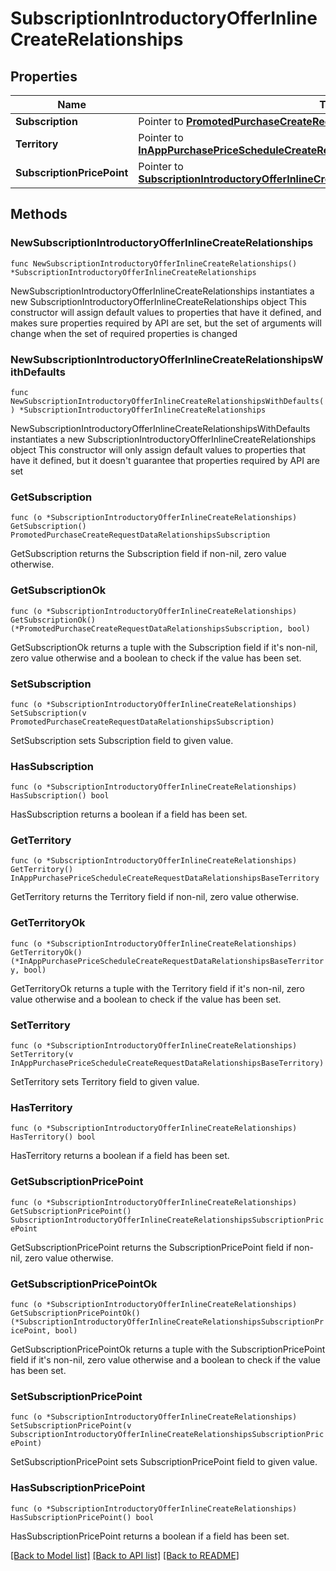 # SubscriptionIntroductoryOfferInlineCreateRelationships

## Properties

Name | Type | Description | Notes
------------ | ------------- | ------------- | -------------
**Subscription** | Pointer to [**PromotedPurchaseCreateRequestDataRelationshipsSubscription**](PromotedPurchaseCreateRequestDataRelationshipsSubscription.md) |  | [optional] 
**Territory** | Pointer to [**InAppPurchasePriceScheduleCreateRequestDataRelationshipsBaseTerritory**](InAppPurchasePriceScheduleCreateRequestDataRelationshipsBaseTerritory.md) |  | [optional] 
**SubscriptionPricePoint** | Pointer to [**SubscriptionIntroductoryOfferInlineCreateRelationshipsSubscriptionPricePoint**](SubscriptionIntroductoryOfferInlineCreateRelationshipsSubscriptionPricePoint.md) |  | [optional] 

## Methods

### NewSubscriptionIntroductoryOfferInlineCreateRelationships

`func NewSubscriptionIntroductoryOfferInlineCreateRelationships() *SubscriptionIntroductoryOfferInlineCreateRelationships`

NewSubscriptionIntroductoryOfferInlineCreateRelationships instantiates a new SubscriptionIntroductoryOfferInlineCreateRelationships object
This constructor will assign default values to properties that have it defined,
and makes sure properties required by API are set, but the set of arguments
will change when the set of required properties is changed

### NewSubscriptionIntroductoryOfferInlineCreateRelationshipsWithDefaults

`func NewSubscriptionIntroductoryOfferInlineCreateRelationshipsWithDefaults() *SubscriptionIntroductoryOfferInlineCreateRelationships`

NewSubscriptionIntroductoryOfferInlineCreateRelationshipsWithDefaults instantiates a new SubscriptionIntroductoryOfferInlineCreateRelationships object
This constructor will only assign default values to properties that have it defined,
but it doesn't guarantee that properties required by API are set

### GetSubscription

`func (o *SubscriptionIntroductoryOfferInlineCreateRelationships) GetSubscription() PromotedPurchaseCreateRequestDataRelationshipsSubscription`

GetSubscription returns the Subscription field if non-nil, zero value otherwise.

### GetSubscriptionOk

`func (o *SubscriptionIntroductoryOfferInlineCreateRelationships) GetSubscriptionOk() (*PromotedPurchaseCreateRequestDataRelationshipsSubscription, bool)`

GetSubscriptionOk returns a tuple with the Subscription field if it's non-nil, zero value otherwise
and a boolean to check if the value has been set.

### SetSubscription

`func (o *SubscriptionIntroductoryOfferInlineCreateRelationships) SetSubscription(v PromotedPurchaseCreateRequestDataRelationshipsSubscription)`

SetSubscription sets Subscription field to given value.

### HasSubscription

`func (o *SubscriptionIntroductoryOfferInlineCreateRelationships) HasSubscription() bool`

HasSubscription returns a boolean if a field has been set.

### GetTerritory

`func (o *SubscriptionIntroductoryOfferInlineCreateRelationships) GetTerritory() InAppPurchasePriceScheduleCreateRequestDataRelationshipsBaseTerritory`

GetTerritory returns the Territory field if non-nil, zero value otherwise.

### GetTerritoryOk

`func (o *SubscriptionIntroductoryOfferInlineCreateRelationships) GetTerritoryOk() (*InAppPurchasePriceScheduleCreateRequestDataRelationshipsBaseTerritory, bool)`

GetTerritoryOk returns a tuple with the Territory field if it's non-nil, zero value otherwise
and a boolean to check if the value has been set.

### SetTerritory

`func (o *SubscriptionIntroductoryOfferInlineCreateRelationships) SetTerritory(v InAppPurchasePriceScheduleCreateRequestDataRelationshipsBaseTerritory)`

SetTerritory sets Territory field to given value.

### HasTerritory

`func (o *SubscriptionIntroductoryOfferInlineCreateRelationships) HasTerritory() bool`

HasTerritory returns a boolean if a field has been set.

### GetSubscriptionPricePoint

`func (o *SubscriptionIntroductoryOfferInlineCreateRelationships) GetSubscriptionPricePoint() SubscriptionIntroductoryOfferInlineCreateRelationshipsSubscriptionPricePoint`

GetSubscriptionPricePoint returns the SubscriptionPricePoint field if non-nil, zero value otherwise.

### GetSubscriptionPricePointOk

`func (o *SubscriptionIntroductoryOfferInlineCreateRelationships) GetSubscriptionPricePointOk() (*SubscriptionIntroductoryOfferInlineCreateRelationshipsSubscriptionPricePoint, bool)`

GetSubscriptionPricePointOk returns a tuple with the SubscriptionPricePoint field if it's non-nil, zero value otherwise
and a boolean to check if the value has been set.

### SetSubscriptionPricePoint

`func (o *SubscriptionIntroductoryOfferInlineCreateRelationships) SetSubscriptionPricePoint(v SubscriptionIntroductoryOfferInlineCreateRelationshipsSubscriptionPricePoint)`

SetSubscriptionPricePoint sets SubscriptionPricePoint field to given value.

### HasSubscriptionPricePoint

`func (o *SubscriptionIntroductoryOfferInlineCreateRelationships) HasSubscriptionPricePoint() bool`

HasSubscriptionPricePoint returns a boolean if a field has been set.


[[Back to Model list]](../README.md#documentation-for-models) [[Back to API list]](../README.md#documentation-for-api-endpoints) [[Back to README]](../README.md)


